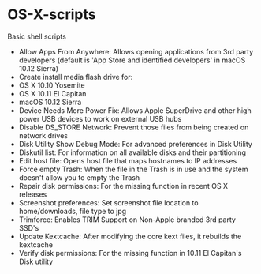 # OS-X-scripts
Basic shell scripts
- Allow Apps From Anywhere: Allows opening applications from 3rd party developers (default is 'App Store and identified developers' in macOS 10.12 Sierra)
- Create install media flash drive for:
 - OS X 10.10 Yosemite 
 - OS X 10.11 El Capitan
 - macOS 10.12 Sierra
- Device Needs More Power Fix: Allows Apple SuperDrive and other high power USB devices to work on external USB hubs
- Disable DS_STORE Network: Prevent those files from being created on network drives
- Disk Utility Show Debug Mode: For advanced preferences in Disk Utility
- Diskutil list: For information on all available disks and their partitioning
- Edit host file: Opens host file that maps hostnames to IP addresses
- Force empty Trash: When the file in the Trash is in use and the system doesn't allow you to empty the Trash
- Repair disk permissions: For the missing function in recent OS X releases
- Screenshot preferences: Set screenshot file location to home/downloads, file type to jpg
- Trimforce: Enables TRIM Support on Non-Apple branded 3rd party SSD's
- Update Kextcache: After modifying the core kext files, it rebuilds the kextcache
- Verify disk permissions: For the missing function in 10.11 El Capitan's Disk utility

